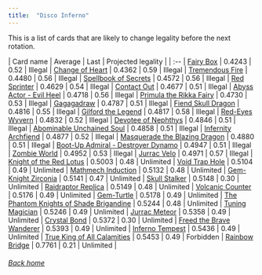 ```yaml
---
title:  "Disco Inferno"
---
```


This is a list of cards that are likely to change legality before the next rotation.

| Card name | Average | Last | Projected legality |
| :-- |
[Fairy Box](https://db.ygoprodeck.com/card/?search=Fairy%20Box) | 0.4243 | 0.52 | Illegal |
[Change of Heart](https://db.ygoprodeck.com/card/?search=Change%20of%20Heart) | 0.4362 | 0.59 | Illegal |
[Tremendous Fire](https://db.ygoprodeck.com/card/?search=Tremendous%20Fire) | 0.4480 | 0.56 | Illegal |
[Spellbook of Secrets](https://db.ygoprodeck.com/card/?search=Spellbook%20of%20Secrets) | 0.4572 | 0.56 | Illegal |
[Red Sprinter](https://db.ygoprodeck.com/card/?search=Red%20Sprinter) | 0.4629 | 0.54 | Illegal |
[Contact Out](https://db.ygoprodeck.com/card/?search=Contact%20Out) | 0.4677 | 0.51 | Illegal |
[Abyss Actor - Evil Heel](https://db.ygoprodeck.com/card/?search=Abyss%20Actor%20-%20Evil%20Heel) | 0.4718 | 0.56 | Illegal |
[Primula the Rikka Fairy](https://db.ygoprodeck.com/card/?search=Primula%20the%20Rikka%20Fairy) | 0.4730 | 0.53 | Illegal |
[Gagagadraw](https://db.ygoprodeck.com/card/?search=Gagagadraw) | 0.4787 | 0.51 | Illegal |
[Fiend Skull Dragon](https://db.ygoprodeck.com/card/?search=Fiend%20Skull%20Dragon) | 0.4816 | 0.55 | Illegal |
[Gilford the Legend](https://db.ygoprodeck.com/card/?search=Gilford%20the%20Legend) | 0.4817 | 0.58 | Illegal |
[Red-Eyes Wyvern](https://db.ygoprodeck.com/card/?search=Red-Eyes%20Wyvern) | 0.4832 | 0.52 | Illegal |
[Devotee of Nephthys](https://db.ygoprodeck.com/card/?search=Devotee%20of%20Nephthys) | 0.4846 | 0.51 | Illegal |
[Abominable Unchained Soul](https://db.ygoprodeck.com/card/?search=Abominable%20Unchained%20Soul) | 0.4858 | 0.51 | Illegal |
[Infernity Archfiend](https://db.ygoprodeck.com/card/?search=Infernity%20Archfiend) | 0.4877 | 0.52 | Illegal |
[Masquerade the Blazing Dragon](https://db.ygoprodeck.com/card/?search=Masquerade%20the%20Blazing%20Dragon) | 0.4880 | 0.51 | Illegal |
[Boot-Up Admiral - Destroyer Dynamo](https://db.ygoprodeck.com/card/?search=Boot-Up%20Admiral%20-%20Destroyer%20Dynamo) | 0.4947 | 0.51 | Illegal |
[Zombie World](https://db.ygoprodeck.com/card/?search=Zombie%20World) | 0.4952 | 0.53 | Illegal |
[Jurrac Velo](https://db.ygoprodeck.com/card/?search=Jurrac%20Velo) | 0.4971 | 0.57 | Illegal |
[Knight of the Red Lotus](https://db.ygoprodeck.com/card/?search=Knight%20of%20the%20Red%20Lotus) | 0.5003 | 0.48 | Unlimited |
[Void Trap Hole](https://db.ygoprodeck.com/card/?search=Void%20Trap%20Hole) | 0.5104 | 0.49 | Unlimited |
[Mathmech Induction](https://db.ygoprodeck.com/card/?search=Mathmech%20Induction) | 0.5132 | 0.48 | Unlimited |
[Gem-Knight Zirconia](https://db.ygoprodeck.com/card/?search=Gem-Knight%20Zirconia) | 0.5141 | 0.47 | Unlimited |
[Skull Stalker](https://db.ygoprodeck.com/card/?search=Skull%20Stalker) | 0.5148 | 0.30 | Unlimited |
[Raidraptor Replica](https://db.ygoprodeck.com/card/?search=Raidraptor%20Replica) | 0.5149 | 0.48 | Unlimited |
[Volcanic Counter](https://db.ygoprodeck.com/card/?search=Volcanic%20Counter) | 0.5176 | 0.49 | Unlimited |
[Gem-Turtle](https://db.ygoprodeck.com/card/?search=Gem-Turtle) | 0.5178 | 0.49 | Unlimited |
[The Phantom Knights of Shade Brigandine](https://db.ygoprodeck.com/card/?search=The%20Phantom%20Knights%20of%20Shade%20Brigandine) | 0.5244 | 0.48 | Unlimited |
[Tuning Magician](https://db.ygoprodeck.com/card/?search=Tuning%20Magician) | 0.5246 | 0.49 | Unlimited |
[Jurrac Meteor](https://db.ygoprodeck.com/card/?search=Jurrac%20Meteor) | 0.5358 | 0.49 | Unlimited |
[Crystal Bond](https://db.ygoprodeck.com/card/?search=Crystal%20Bond) | 0.5372 | 0.30 | Unlimited |
[Freed the Brave Wanderer](https://db.ygoprodeck.com/card/?search=Freed%20the%20Brave%20Wanderer) | 0.5393 | 0.49 | Unlimited |
[Inferno Tempest](https://db.ygoprodeck.com/card/?search=Inferno%20Tempest) | 0.5436 | 0.49 | Unlimited |
[True King of All Calamities](https://db.ygoprodeck.com/card/?search=True%20King%20of%20All%20Calamities) | 0.5453 | 0.49 | Forbidden |
[Rainbow Bridge](https://db.ygoprodeck.com/card/?search=Rainbow%20Bridge) | 0.7761 | 0.21 | Unlimited |

###### [Back home](index)
